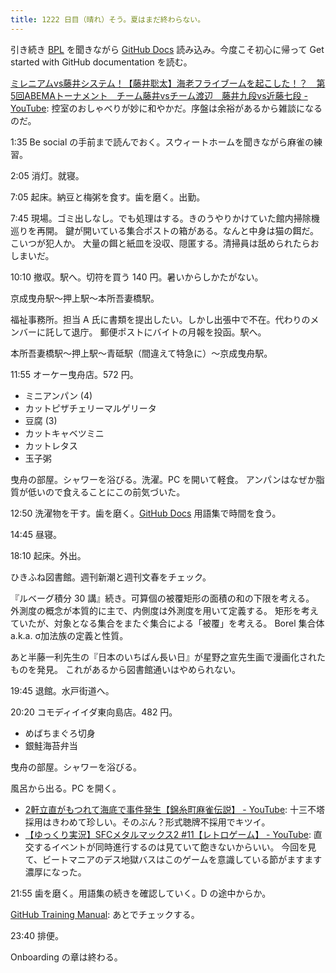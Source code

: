 ```yaml
---
title: 1222 日目（晴れ）そう。夏はまだ終わらない。
---
```


引き続き [BPL](https://www.youtube.com/watch?v=tUIE3ew6szI) を聞きながら
[GitHub Docs] 読み込み。今度こそ初心に帰って Get started with GitHub documentation を読む。

[ミレニアムvs藤井システム！【藤井聡太】海老フライブームを起こした！？　第5回ABEMAトーナメント　チーム藤井vsチーム渡辺　藤井九段vs近藤七段 - YouTube](https://www.youtube.com/watch?v=VyQI-POdtsU):
控室のおしゃべりが妙に和やかだ。序盤は余裕があるから雑談になるのだ。

1:35 Be social の手前まで読んでおく。スウィートホームを聞きながら麻雀の練習。

2:05 消灯。就寝。

7:05 起床。納豆と梅粥を食す。歯を磨く。出勤。

7:45 現場。ゴミ出しなし。でも処理はする。きのうやりかけていた館内掃除機巡りを再開。
鍵が開いている集合ポストの箱がある。なんと中身は猫の餌だ。こいつが犯人か。
大量の餌と紙皿を没収、隠匿する。清掃員は舐められたらおしまいだ。

10:10 撤収。駅へ。切符を買う 140 円。暑いからしかたがない。

京成曳舟駅～押上駅～本所吾妻橋駅。

福祉事務所。担当 A 氏に書類を提出したい。しかし出張中で不在。代わりのメンバーに託して退庁。
郵便ポストにバイトの月報を投函。駅へ。

本所吾妻橋駅～押上駅～青砥駅（間違えて特急に）～京成曳舟駅。

11:55 オーケー曳舟店。572 円。

* ミニアンパン (4)
* カットピザチェリーマルゲリータ
* 豆腐 (3)
* カットキャベツミニ
* カットレタス
* 玉子粥

曳舟の部屋。シャワーを浴びる。洗濯。PC を開いて軽食。
アンパンはなぜか脂質が低いので食えることにこの前気づいた。

12:50 洗濯物を干す。歯を磨く。[GitHub Docs] 用語集で時間を食う。

14:45 昼寝。

18:10 起床。外出。

ひきふね図書館。週刊新潮と週刊文春をチェック。

『ルベーグ積分 30 講』続き。可算個の被覆矩形の面積の和の下限を考える。
外測度の概念が本質的に主で、内側度は外測度を用いて定義する。
矩形を考えていたが、対象となる集合をまたぐ集合による「被覆」を考える。
Borel 集合体 a.k.a. σ加法族の定義と性質。

あと半藤一利先生の『日本のいちばん長い日』が星野之宣先生画で漫画化されたものを発見。
これがあるから図書館通いはやめられない。

19:45 退館。水戸街道へ。

20:20 コモディイイダ東向島店。482 円。

* めばちまぐろ切身
* 銀鮭海苔弁当

曳舟の部屋。シャワーを浴びる。

風呂から出る。PC を開く。

* [2軒立直がもつれて海底で事件発生【錦糸町麻雀伝説】 - YouTube](https://www.youtube.com/watch?v=z5BvNPlNHYI):
  十三不塔採用はきわめて珍しい。そのぶん？形式聴牌不採用でキツイ。
* [【ゆっくり実況】SFCメタルマックス2 #11【レトロゲーム】 - YouTube](https://www.youtube.com/watch?v=Ob9Gad7pXq8):
  直交するイベントが同時進行するのは見ていて飽きないからいい。
  今回を見て、ビートマニアのデス地獄バスはこのゲームを意識している節がますます濃厚になった。

21:55 歯を磨く。用語集の続きを確認していく。D の途中からか。

[GitHub Training Manual](https://githubtraining.github.io/training-manual/#/):
あとでチェックする。

23:40 排便。

Onboarding の章は終わる。

[GitHub Docs]: https://docs.github.com/en
